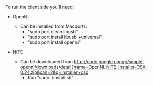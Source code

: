 To run the client side you'll need:
- OpenNI
  - Can be installed from Macports:
    - "sudo port clean libusb"
	- "sudo port install libusb +universal"
	- "sudo port install openni"

- NITE
  - Can be downloaded from http://code.google.com/p/simple-openni/downloads/detail?name=OpenNI_NITE_Installer-OSX-0.24.zip&can=2&q=Installer+osx
    - Run "sudo ./install.sh"